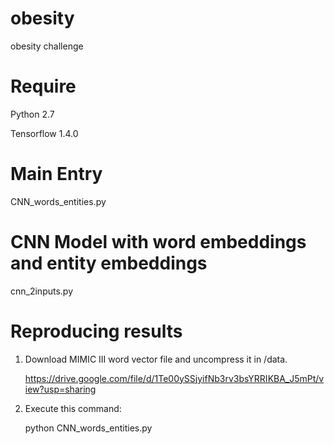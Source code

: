 # obesity
obesity challenge

# Require

Python 2.7

Tensorflow 1.4.0

# Main Entry

CNN_words_entities.py

# CNN Model with word embeddings and entity embeddings

cnn_2inputs.py

# Reproducing results

1. Download MIMIC III word vector file and uncompress it in /data.

     https://drive.google.com/file/d/1Te00ySSjyifNb3rv3bsYRRIKBA_J5mPt/view?usp=sharing

2. Execute this command: 
   
     python CNN_words_entities.py

  

